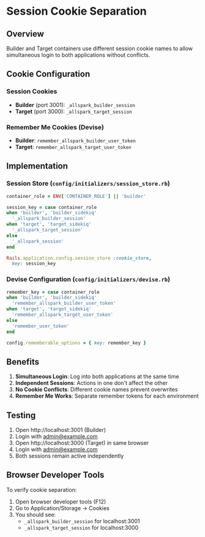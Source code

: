 # Session Cookie Separation

## Overview

Builder and Target containers use different session cookie names to allow simultaneous login to both applications without conflicts.

## Cookie Configuration

### Session Cookies
- **Builder** (port 3001): `_allspark_builder_session`
- **Target** (port 3000): `_allspark_target_session`

### Remember Me Cookies (Devise)
- **Builder**: `remember_allspark_builder_user_token`
- **Target**: `remember_allspark_target_user_token`

## Implementation

### Session Store (`config/initializers/session_store.rb`)
```ruby
container_role = ENV['CONTAINER_ROLE'] || 'builder'

session_key = case container_role
when 'builder', 'builder_sidekiq'
  '_allspark_builder_session'
when 'target', 'target_sidekiq'
  '_allspark_target_session'
else
  '_allspark_session'
end

Rails.application.config.session_store :cookie_store, 
  key: session_key
```

### Devise Configuration (`config/initializers/devise.rb`)
```ruby
remember_key = case container_role
when 'builder', 'builder_sidekiq'
  'remember_allspark_builder_user_token'
when 'target', 'target_sidekiq'
  'remember_allspark_target_user_token'
else
  'remember_user_token'
end

config.rememberable_options = { key: remember_key }
```

## Benefits

1. **Simultaneous Login**: Log into both applications at the same time
2. **Independent Sessions**: Actions in one don't affect the other
3. **No Cookie Conflicts**: Different cookie names prevent overwrites
4. **Remember Me Works**: Separate remember tokens for each environment

## Testing

1. Open http://localhost:3001 (Builder)
2. Login with admin@example.com
3. Open http://localhost:3000 (Target) in same browser
4. Login with admin@example.com
5. Both sessions remain active independently

## Browser Developer Tools

To verify cookie separation:
1. Open browser developer tools (F12)
2. Go to Application/Storage → Cookies
3. You should see:
   - `_allspark_builder_session` for localhost:3001
   - `_allspark_target_session` for localhost:3000